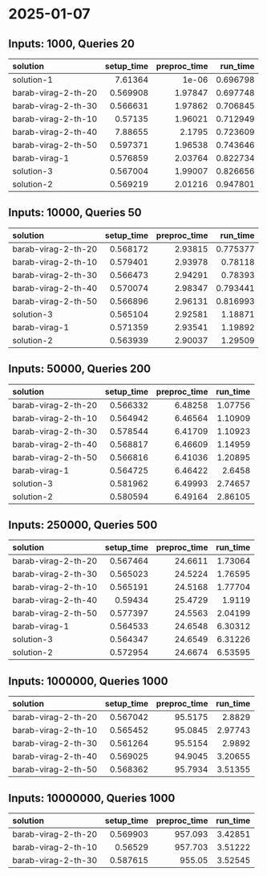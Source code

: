# 2025-01-07

## Inputs: 1000, Queries 20

| solution            |   setup_time |   preproc_time |   run_time |
|:--------------------|-------------:|---------------:|-----------:|
| solution-1          |     7.61364  |        1e-06   |   0.696798 |
| barab-virag-2-th-20 |     0.569908 |        1.97847 |   0.697748 |
| barab-virag-2-th-30 |     0.566631 |        1.97862 |   0.706845 |
| barab-virag-2-th-10 |     0.57135  |        1.96021 |   0.712949 |
| barab-virag-2-th-40 |     7.88655  |        2.1795  |   0.723609 |
| barab-virag-2-th-50 |     0.597371 |        1.96538 |   0.743646 |
| barab-virag-1       |     0.576859 |        2.03764 |   0.822734 |
| solution-3          |     0.567004 |        1.99007 |   0.826656 |
| solution-2          |     0.569219 |        2.01216 |   0.947801 |

## Inputs: 10000, Queries 50

| solution            |   setup_time |   preproc_time |   run_time |
|:--------------------|-------------:|---------------:|-----------:|
| barab-virag-2-th-20 |     0.568172 |        2.93815 |   0.775377 |
| barab-virag-2-th-10 |     0.579401 |        2.93978 |   0.78118  |
| barab-virag-2-th-30 |     0.566473 |        2.94291 |   0.78393  |
| barab-virag-2-th-40 |     0.570074 |        2.98347 |   0.793441 |
| barab-virag-2-th-50 |     0.566896 |        2.96131 |   0.816993 |
| solution-3          |     0.565104 |        2.92581 |   1.18871  |
| barab-virag-1       |     0.571359 |        2.93541 |   1.19892  |
| solution-2          |     0.563939 |        2.90037 |   1.29509  |

## Inputs: 50000, Queries 200

| solution            |   setup_time |   preproc_time |   run_time |
|:--------------------|-------------:|---------------:|-----------:|
| barab-virag-2-th-20 |     0.566332 |        6.48258 |    1.07756 |
| barab-virag-2-th-10 |     0.564942 |        6.46564 |    1.10909 |
| barab-virag-2-th-30 |     0.578544 |        6.41709 |    1.10923 |
| barab-virag-2-th-40 |     0.568817 |        6.46609 |    1.14959 |
| barab-virag-2-th-50 |     0.566816 |        6.41036 |    1.20895 |
| barab-virag-1       |     0.564725 |        6.46422 |    2.6458  |
| solution-3          |     0.581962 |        6.49993 |    2.74657 |
| solution-2          |     0.580594 |        6.49164 |    2.86105 |

## Inputs: 250000, Queries 500

| solution            |   setup_time |   preproc_time |   run_time |
|:--------------------|-------------:|---------------:|-----------:|
| barab-virag-2-th-20 |     0.567464 |        24.6611 |    1.73064 |
| barab-virag-2-th-30 |     0.565023 |        24.5224 |    1.76595 |
| barab-virag-2-th-10 |     0.565191 |        24.5168 |    1.77704 |
| barab-virag-2-th-40 |     0.59434  |        25.4729 |    1.9119  |
| barab-virag-2-th-50 |     0.577397 |        24.5563 |    2.04199 |
| barab-virag-1       |     0.564533 |        24.6548 |    6.30312 |
| solution-3          |     0.564347 |        24.6549 |    6.31226 |
| solution-2          |     0.572954 |        24.6674 |    6.53595 |

## Inputs: 1000000, Queries 1000

| solution            |   setup_time |   preproc_time |   run_time |
|:--------------------|-------------:|---------------:|-----------:|
| barab-virag-2-th-20 |     0.567042 |        95.5175 |    2.8829  |
| barab-virag-2-th-10 |     0.565452 |        95.0845 |    2.97743 |
| barab-virag-2-th-30 |     0.561264 |        95.5154 |    2.9892  |
| barab-virag-2-th-40 |     0.569025 |        94.9045 |    3.20655 |
| barab-virag-2-th-50 |     0.568362 |        95.7934 |    3.51355 |

## Inputs: 10000000, Queries 1000

| solution            |   setup_time |   preproc_time |   run_time |
|:--------------------|-------------:|---------------:|-----------:|
| barab-virag-2-th-20 |     0.569903 |        957.093 |    3.42851 |
| barab-virag-2-th-10 |     0.56529  |        957.703 |    3.51222 |
| barab-virag-2-th-30 |     0.587615 |        955.05  |    3.52545 |